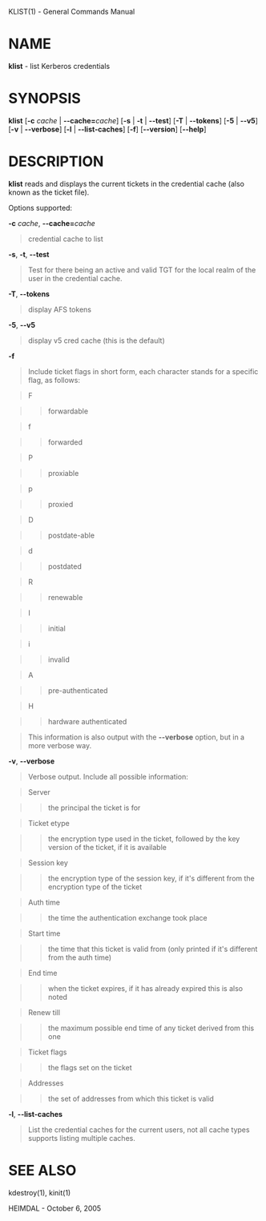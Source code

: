 KLIST(1) - General Commands Manual

# NAME

**klist** - list Kerberos credentials

# SYNOPSIS

**klist**
\[**-c**&nbsp;*cache*&nbsp;|&nbsp;**-&#45;cache=**&zwnj;*cache*]
\[**-s**&nbsp;|&nbsp;**-t**&nbsp;|&nbsp;**-&#45;test**]
\[**-T**&nbsp;|&nbsp;**-&#45;tokens**]
\[**-5**&nbsp;|&nbsp;**-&#45;v5**]
\[**-v**&nbsp;|&nbsp;**-&#45;verbose**]
\[**-l**&nbsp;|&nbsp;**-&#45;list-caches**]
\[**-f**]
\[**-&#45;version**]
\[**-&#45;help**]

# DESCRIPTION

**klist**
reads and displays the current tickets in the credential cache (also
known as the ticket file).

Options supported:

**-c** *cache*, **-&#45;cache=**&zwnj;*cache*

> credential cache to list

**-s**, **-t**, **-&#45;test**

> Test for there being an active and valid TGT for the local realm of
> the user in the credential cache.

**-T**, **-&#45;tokens**

> display AFS tokens

**-5**, **-&#45;v5**

> display v5 cred cache (this is the default)

**-f**

> Include ticket flags in short form, each character stands for a
> specific flag, as follows:

> F

> > forwardable

> f

> > forwarded

> P

> > proxiable

> p

> > proxied

> D

> > postdate-able

> d

> > postdated

> R

> > renewable

> I

> > initial

> i

> > invalid

> A

> > pre-authenticated

> H

> > hardware authenticated

> This information is also output with the **-&#45;verbose**
> option, but in a more verbose way.

**-v**, **-&#45;verbose**

> Verbose output. Include all possible information:

> Server

> > the principal the ticket is for

> Ticket etype

> > the encryption type used in the ticket, followed by the key version of
> > the ticket, if it is available

> Session key

> > the encryption type of the session key, if it's different from the
> > encryption type of the ticket

> Auth time

> > the time the authentication exchange took place

> Start time

> > the time that this ticket is valid from (only printed if it's
> > different from the auth time)

> End time

> > when the ticket expires, if it has already expired this is also noted

> Renew till

> > the maximum possible end time of any ticket derived from this one

> Ticket flags

> > the flags set on the ticket

> Addresses

> > the set of addresses from which this ticket is valid

**-l**, **-&#45;list-caches**

> List the credential caches for the current users, not all cache types
> supports listing multiple caches.

# SEE ALSO

kdestroy(1),
kinit(1)

HEIMDAL - October 6, 2005
